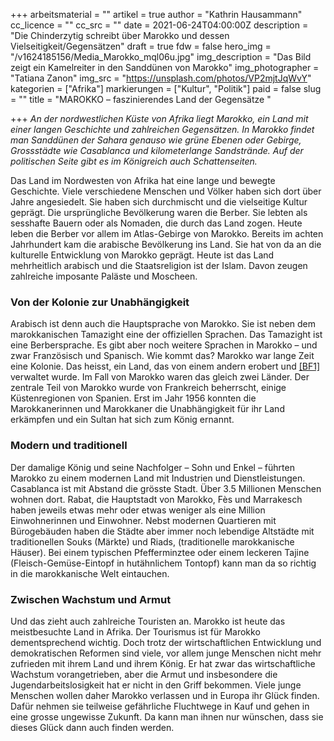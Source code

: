 +++
arbeitsmaterial = ""
artikel = true
author = "Kathrin Hausammann"
cc_licence = ""
cc_src = ""
date = 2021-06-24T04:00:00Z
description = "Die Chinderzytig schreibt über Marokko und dessen Vielseitigkeit/Gegensätzen"
draft = true
fdw = false
hero_img = "/v1624185156/Media_Marokko_mql06u.jpg"
img_description = "Das Bild zeigt ein Kamelreiter in den Sanddünen von Marokko"
img_photographer = "Tatiana Zanon"
img_src = "https://unsplash.com/photos/VP2mjtJqWvY"
kategorien = ["Afrika"]
markierungen = ["Kultur", "Politik"]
paid = false
slug = ""
title = "MAROKKO – faszinierendes Land der Gegensätze "

+++
_An der nordwestlichen Küste von Afrika liegt Marokko, ein Land mit einer langen Geschichte und zahlreichen Gegensätzen. In Marokko findet man Sanddünen der Sahara genauso wie grüne Ebenen oder Gebirge, Grossstädte wie Casablanca und kilometerlange Sandstrände. Auf der politischen Seite gibt es im Königreich auch Schattenseiten._

Das Land im Nordwesten von Afrika hat eine lange und bewegte Geschichte. Viele verschiedene Menschen und Völker haben sich dort über Jahre angesiedelt. Sie haben sich durchmischt und die vielseitige Kultur geprägt. Die ursprüngliche Bevölkerung waren die Berber. Sie lebten als sesshafte Bauern oder als Nomaden, die durch das Land zogen. Heute leben die Berber vor allem im Atlas-Gebirge von Marokko. Bereits im achten Jahrhundert kam die arabische Bevölkerung ins Land. Sie hat von da an die kulturelle Entwicklung von Marokko geprägt. Heute ist das Land mehrheitlich arabisch und die Staatsreligion ist der Islam. Davon zeugen zahlreiche imposante Paläste und Moscheen.

### Von der Kolonie zur Unabhängigkeit

Arabisch ist denn auch die Hauptsprache von Marokko. Sie ist neben dem marokkanischen Tamazight eine der offiziellen Sprachen. Das Tamazight ist eine Berbersprache. Es gibt aber noch weitere Sprachen in Marokko – und zwar Französisch und Spanisch. Wie kommt das? Marokko war lange Zeit eine Kolonie. Das heisst, ein Land, das von einem andern erobert und [\[BF1\]](#_msocom_1) verwaltet wurde. Im Fall von Marokko waren das gleich zwei Länder. Der zentrale Teil von Marokko wurde von Frankreich beherrscht, einige Küstenregionen von Spanien. Erst im Jahr 1956 konnten die Marokkanerinnen und Marokkaner die Unabhängigkeit für ihr Land erkämpfen und ein Sultan hat sich zum König ernannt.

### Modern und traditionell

Der damalige König und seine Nachfolger – Sohn und Enkel – führten Marokko zu einem modernen Land mit Industrien und Dienstleistungen. Casablanca ist mit Abstand die grösste Stadt. Über 3.5 Millionen Menschen wohnen dort. Rabat, die Hauptstadt von Marokko, Fès und Marrakesch haben jeweils etwas mehr oder etwas weniger als eine Million Einwohnerinnen und Einwohner. Nebst modernen Quartieren mit Bürogebäuden haben die Städte aber immer noch lebendige Altstädte mit traditionellen Souks (Märkte) und Riads, (traditionelle marokkanische Häuser). Bei einem typischen Pfefferminztee oder einem leckeren Tajine (Fleisch-Gemüse-Eintopf in hutähnlichem Tontopf) kann man da so richtig in die marokkanische Welt eintauchen.

### Zwischen Wachstum und Armut

Und das zieht auch zahlreiche Touristen an. Marokko ist heute das meistbesuchte Land in Afrika. Der Tourismus ist für Marokko dementsprechend wichtig. Doch trotz der wirtschaftlichen Entwicklung und demokratischen Reformen sind viele, vor allem junge Menschen nicht mehr zufrieden mit ihrem Land und ihrem König. Er hat zwar das wirtschaftliche Wachstum vorangetrieben, aber die Armut und insbesondere die Jugendarbeitslosigkeit hat er nicht in den Griff bekommen. Viele junge Menschen wollen daher Marokko verlassen und in Europa ihr Glück finden. Dafür nehmen sie teilweise gefährliche Fluchtwege in Kauf und gehen in eine grosse ungewisse Zukunft. Da kann man ihnen nur wünschen, dass sie dieses Glück dann auch finden werden.